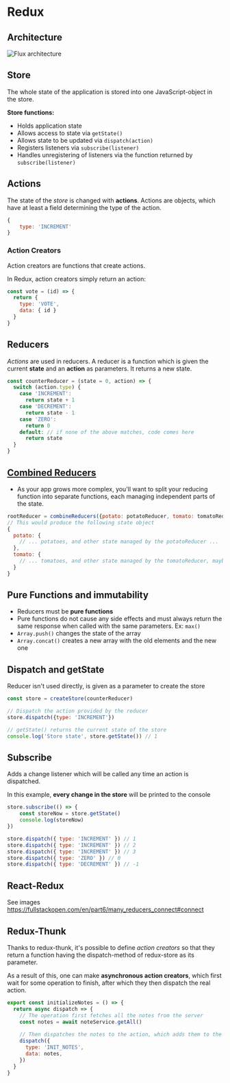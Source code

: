 # Redux

## Architecture

![Flux architecture](https://facebook.github.io/flux/img/overview/flux-simple-f8-diagram-explained-1300w.png)

## Store

The whole state of the application is stored into one JavaScript-object in the store.

**Store functions:**
- Holds application state
- Allows access to state via `getState()`
- Allows state to be updated via `dispatch(action)`
- Registers listeners via `subscribe(listener)`
- Handles unregistering of listeners via the function returned by `subscribe(listener)`

## Actions
The state of the *store* is changed with **actions**. Actions are objects, which have at least a field determining the type of the action.
```js
{
    type: 'INCREMENT'
}
```

### Action Creators

Action creators are functions that create actions.

In Redux, action creators simply return an action:
```js
const vote = (id) => {
  return {
    type: 'VOTE',
    data: { id }
  }
}
```

## Reducers
*Actions* are used in reducers.
A reducer is a function which is given the current **state** and an **action** as parameters. It returns a new state.

```js
const counterReducer = (state = 0, action) => {
  switch (action.type) {
    case 'INCREMENT':
      return state + 1
    case 'DECREMENT':
      return state - 1
    case 'ZERO':
      return 0
    default: // if none of the above matches, code comes here
      return state
  }
}
```
## [Combined Reducers](https://redux.js.org/api/combinereducers#combinereducersreducers)
- As your app grows more complex, you'll want to split your reducing function into separate functions, each managing independent parts of the state.
```js
rootReducer = combineReducers({potato: potatoReducer, tomato: tomatoReducer})
// This would produce the following state object
{
  potato: {
    // ... potatoes, and other state managed by the potatoReducer ...
  },
  tomato: {
    // ... tomatoes, and other state managed by the tomatoReducer, maybe some nice sauce? ...
  }
}
```

**Pure Functions and immutability**
---
- Reducers must be **pure functions**
- Pure functions do not cause any side effects and must always return the same response when called with the same parameters. Ex: `max()`
- `Array.push()` changes the state of the array
- `Array.concat()` creates a new array with the old elements and the new one

## Dispatch and getState
Reducer isn't used directly, is given as a parameter to create the store
```js
const store = createStore(counterReducer)

// Dispatch the action provided by the reducer
store.dispatch({type: 'INCREMENT'})

// getState() returns the current state of the store
console.log('Store state', store.getState()) // 1
```

## Subscribe
Adds a change listener which will be called any time an action is dispatched.

In this example, **every change in the store** will be printed to the console
```javascript
store.subscribe(() => {    
    const storeNow = store.getState()
    console.log(storeNow)
})

store.dispatch({ type: 'INCREMENT' }) // 1
store.dispatch({ type: 'INCREMENT' }) // 2
store.dispatch({ type: 'INCREMENT' }) // 3
store.dispatch({ type: 'ZERO' }) // 0
store.dispatch({ type: 'DECREMENT' }) // -1
```

## React-Redux
See images https://fullstackopen.com/en/part6/many_reducers_connect#connect


## Redux-Thunk

Thanks to redux-thunk, it's possible to define *action creators* so that they return a function having the dispatch-method of redux-store as its parameter.

As a result of this, one can make **asynchronous action creators**, which first wait for some operation to finish, after which they then dispatch the real action.

```js
export const initializeNotes = () => {
  return async dispatch => {
    // The operation first fetches all the notes from the server
    const notes = await noteService.getAll()
    
    // Then dispatches the notes to the action, which adds them to the store.
    dispatch({
      type: 'INIT_NOTES',
      data: notes,
    })
  }
}
```